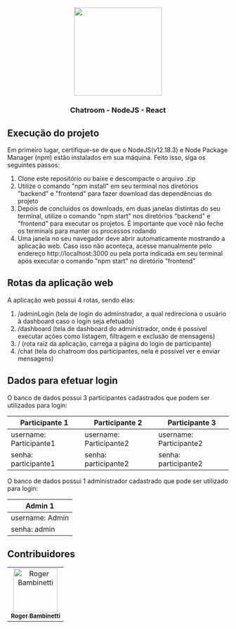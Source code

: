 <h1 align="center">
<img
		width="200"
		src="https://github.com/RogerBambinetti/chatroom-desafio-formare-tech-nodejs-react/blob/master/preview/logo.png">
</h1>
<h3 align="center">
	Chatroom - NodeJS - React
</h3>

## Execução do projeto

Em primeiro lugar, certifique-se de que o NodeJS(v12.18.3) e Node Package Manager (npm) estão instalados em sua máquina. Feito isso, siga os seguintes passos:

1. Clone este repositório ou baixe e descompacte o arquivo .zip
2. Utilize o comando "npm install" em seu terminal nos diretórios "backend" e "frontend" para fazer download das dependências do projeto
3. Depois de concluidos os downloads, em duas janelas distintas do seu terminal, utilize o comando "npm start" nos diretórios "backend" e "frontend" para executar os projetos. É importante que você não feche os terminais para manter os processos rodando
4. Uma janela no seu navegador deve abrir automaticamente mostrando a aplicação web. Caso isso não aconteça, acesse manualmente pelo endereço http://localhost:3000 ou pela porta indicada em seu terminal após executar o comando "npm start" no diretório "frontend"

## Rotas da aplicação web

A aplicação web possui 4 rotas, sendo elas:

1. /adminLogin (tela de login do adminstrador, a qual redireciona o usuário à dashboard caso o login seja efetuado)
2. /dashboard (tela de dashboard do administrador, onde é possível executar ações como listagem, filtragem e exclusão de mensagens)
3. / (rota raíz da aplicação, carrega a página do login de participante)
4. /chat (tela do chatroom dos participantes, nela é possível ver e enviar mensagens)

## Dados para efetuar login

O banco de dados possui 3 participantes cadastrados que podem ser utilizados para login:

|       Participante 1      |      Participante 2      |      Participante 3      |
| ------------------------- | ------------------------ | ------------------------ |
|  username: Participante1  |  username: Participante2 | username: Participante2  |
|  senha: participante1     |  senha: participante2    | senha: participante2     |

O banco de dados possui 1 administrador cadastrado que pode ser utilizado para login:

| Admin 1  	    |
| ----------------- |
|  username: Admin  |
|  senha: admin     |

## Contribuidores

<table>
  <tr>
<td align="center"><a href="https://github.com/RogerBambinetti"><img src="https://avatars0.githubusercontent.com/u/50684839?s=460&v=4" width="100px;" alt="Roger Bambinetti"/><br /><sub><b>Roger Bambinetti</b></sub></a></td>
  </tr>
</table>
